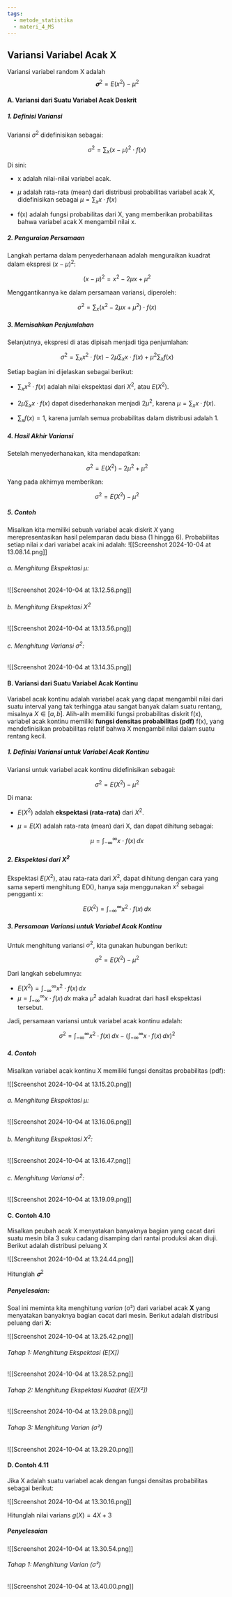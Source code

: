 ```yaml
---
tags:
  - metode_statistika
  - materi_4_MS
---
```

## Variansi Variabel Acak X

Variansi variabel random X adalah 
$$𝛔^2=E(x^2)-\mu^2$$

#### A. Variansi dari Suatu Variabel Acak Deskrit

##### 1. Definisi Variansi

Variansi $\sigma^2$ didefinisikan sebagai:

$$\sigma^2 = \sum_x (x - \mu)^2 \cdot f(x)$$

Di sini:

- x adalah nilai-nilai variabel acak.
  
- $\mu$ adalah rata-rata (mean) dari distribusi probabilitas variabel acak X, didefinisikan sebagai $\mu = \sum_x x \cdot f(x)$
  
- f(x) adalah fungsi probabilitas dari X, yang memberikan probabilitas bahwa variabel acak X mengambil nilai x.

##### 2. Penguraian Persamaan

Langkah pertama dalam penyederhanaan adalah menguraikan kuadrat dalam ekspresi $(x - \mu)^2$:

$$(x - \mu)^2 = x^2 - 2\mu x + \mu^2$$

Menggantikannya ke dalam persamaan variansi, diperoleh:

$$\sigma^2 = \sum_x (x^2 - 2\mu x + \mu^2) \cdot f(x)$$
##### 3. Memisahkan Penjumlahan

Selanjutnya, ekspresi di atas dipisah menjadi tiga penjumlahan:

$$\sigma^2 = \sum_x x^2 \cdot f(x) - 2\mu \sum_x x \cdot f(x) + \mu^2 \sum_x f(x)$$

Setiap bagian ini dijelaskan sebagai berikut:

- $\sum_x x^2 \cdot f(x)$ adalah nilai ekspektasi dari $X^2$, atau $E(X^2)$.
  
- $2\mu \sum_x x \cdot f(x)$ dapat disederhanakan menjadi $2\mu^2$, karena $\mu = \sum_x x \cdot f(x)$.
  
- $\sum_x f(x) = 1$, karena jumlah semua probabilitas dalam distribusi adalah 1.


##### 4. Hasil Akhir Variansi

Setelah menyederhanakan, kita mendapatkan:

$$\sigma^2 = E(X^2) - 2\mu^2 + \mu^2$$

Yang pada akhirnya memberikan:

$$\sigma^2 = E(X^2) - \mu^2$$


##### 5. Contoh

Misalkan kita memiliki sebuah variabel acak diskrit $X$ yang merepresentasikan hasil pelemparan dadu biasa (1 hingga 6). Probabilitas setiap nilai $x$ dari variabel acak ini adalah:
![[Screenshot 2024-10-04 at 13.08.14.png]]

###### a. Menghitung Ekspektasi $\mu$:

![[Screenshot 2024-10-04 at 13.12.56.png]]

###### b. Menghitung Ekspektasi $X^2$

![[Screenshot 2024-10-04 at 13.13.56.png]]

###### c. Menghitung Variansi $\sigma^2$:

![[Screenshot 2024-10-04 at 13.14.35.png]]


#### B. Variansi dari Suatu Variabel Acak Kontinu

Variabel acak kontinu adalah variabel acak yang dapat mengambil nilai dari suatu interval yang tak terhingga atau sangat banyak dalam suatu rentang, misalnya $X \in [a, b]$. Alih-alih memiliki fungsi probabilitas diskrit f(x), variabel acak kontinu memiliki **fungsi densitas probabilitas (pdf)** f(x), yang mendefinisikan probabilitas relatif bahwa X mengambil nilai dalam suatu rentang kecil.

##### 1. Definisi Variansi untuk Variabel Acak Kontinu

Variansi untuk variabel acak kontinu didefinisikan sebagai:

$$\sigma^2 = E(X^2) - \mu^2$$

Di mana:

- $E(X^2)$ adalah **ekspektasi (rata-rata)** dari $X^2$.
  
- $\mu = E(X)$ adalah rata-rata (mean) dari X, dan dapat dihitung sebagai:

$$\mu = \int_{-\infty}^{\infty} x \cdot f(x) \, dx$$

##### 2. Ekspektasi dari $X^2$

Ekspektasi $E(X^2)$, atau rata-rata dari $X^2$, dapat dihitung dengan cara yang sama seperti menghitung E(X), hanya saja menggunakan $x^2$ sebagai pengganti x:

$$E(X^2) = \int_{-\infty}^{\infty} x^2 \cdot f(x) \, dx$$

##### 3. Persamaan Variansi untuk Variabel Acak Kontinu

Untuk menghitung variansi $\sigma^2$, kita gunakan hubungan berikut:

$$\sigma^2 = E(X^2) - \mu^2$$

Dari langkah sebelumnya:

- $E(X^2) = \int_{-\infty}^{\infty} x^2 \cdot f(x) \, dx$
- $\mu = \int_{-\infty}^{\infty} x \cdot f(x) \, dx$ maka $\mu^2$ adalah kuadrat dari hasil ekspektasi tersebut.

Jadi, persamaan variansi untuk variabel acak kontinu adalah:

$$\sigma^2 = \int_{-\infty}^{\infty} x^2 \cdot f(x) \, dx - \left( \int_{-\infty}^{\infty} x \cdot f(x) \, dx \right)^2$$

##### 4. Contoh

Misalkan variabel acak kontinu X memiliki fungsi densitas probabilitas (pdf):

![[Screenshot 2024-10-04 at 13.15.20.png]]
###### a. Menghitung Ekspektasi $\mu$:

![[Screenshot 2024-10-04 at 13.16.06.png]]

###### b. Menghitung Ekspektasi $X^2$:

![[Screenshot 2024-10-04 at 13.16.47.png]]

###### c. Menghitung Variansi $\sigma^2$:

![[Screenshot 2024-10-04 at 13.19.09.png]]

#### C. Contoh  4.10

Misalkan peubah acak X menyatakan banyaknya bagian yang cacat dari suatu mesin bila 3 suku cadang disamping dari rantai produksi akan diuji. Berikut adalah distribusi peluang X

![[Screenshot 2024-10-04 at 13.24.44.png]]

Hitunglah $𝛔^2$

##### Penyelesaian:

Soal ini meminta kita menghitung _varian_ (σ²) dari variabel acak **X** yang menyatakan banyaknya bagian cacat dari mesin. Berikut adalah distribusi peluang dari **X**:

![[Screenshot 2024-10-04 at 13.25.42.png]]

###### Tahap 1: Menghitung Ekspektasi ($E[X]$)

![[Screenshot 2024-10-04 at 13.28.52.png]]

###### Tahap 2: Menghitung Ekspektasi Kuadrat ($E[X²]$)

![[Screenshot 2024-10-04 at 13.29.08.png]]

###### Tahap 3: Menghitung Varian $(σ²)$

![[Screenshot 2024-10-04 at 13.29.20.png]]

#### D. Contoh  4.11

Jika X adalah suatu variabel acak dengan fungsi densitas probabilitas sebagai berikut:

![[Screenshot 2024-10-04 at 13.30.16.png]]

Hitunglah nilai varians $g(X)=4X+3$

##### Penyelesaian

![[Screenshot 2024-10-04 at 13.30.54.png]]
###### Tahap 1: Menghitung Varian $(σ²)$

![[Screenshot 2024-10-04 at 13.40.00.png]]

